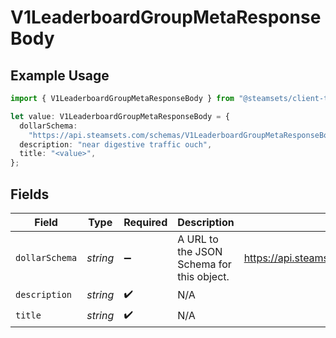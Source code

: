 # V1LeaderboardGroupMetaResponseBody

## Example Usage

```typescript
import { V1LeaderboardGroupMetaResponseBody } from "@steamsets/client-ts/models/components";

let value: V1LeaderboardGroupMetaResponseBody = {
  dollarSchema:
    "https://api.steamsets.com/schemas/V1LeaderboardGroupMetaResponseBody.json",
  description: "near digestive traffic ouch",
  title: "<value>",
};
```

## Fields

| Field                                                                     | Type                                                                      | Required                                                                  | Description                                                               | Example                                                                   |
| ------------------------------------------------------------------------- | ------------------------------------------------------------------------- | ------------------------------------------------------------------------- | ------------------------------------------------------------------------- | ------------------------------------------------------------------------- |
| `dollarSchema`                                                            | *string*                                                                  | :heavy_minus_sign:                                                        | A URL to the JSON Schema for this object.                                 | https://api.steamsets.com/schemas/V1LeaderboardGroupMetaResponseBody.json |
| `description`                                                             | *string*                                                                  | :heavy_check_mark:                                                        | N/A                                                                       |                                                                           |
| `title`                                                                   | *string*                                                                  | :heavy_check_mark:                                                        | N/A                                                                       |                                                                           |
